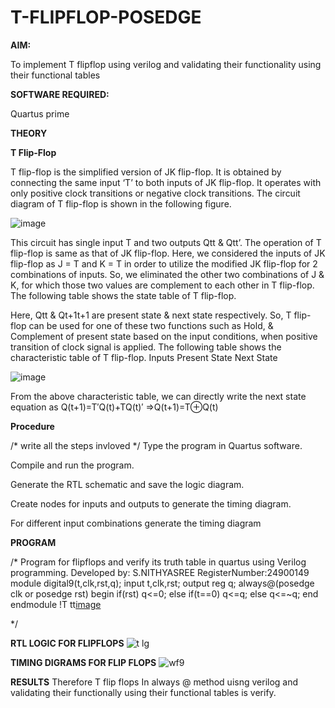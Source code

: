 # T-FLIPFLOP-POSEDGE

**AIM:**

To implement  T flipflop using verilog and validating their functionality using their functional tables

**SOFTWARE REQUIRED:**

Quartus prime

**THEORY**

**T Flip-Flop**

T flip-flop is the simplified version of JK flip-flop. It is obtained by connecting the same input ‘T’ to both inputs of JK flip-flop. It operates with only positive clock transitions or negative clock transitions. The circuit diagram of T flip-flop is shown in the following figure.

![image](https://github.com/naavaneetha/T-FLIPFLOP-POSEDGE/assets/154305477/458a68fe-2d08-4a9d-ac4f-7ae0480ce0bd)

 
This circuit has single input T and two outputs Qtt & Qtt’. The operation of T flip-flop is same as that of JK flip-flop. Here, we considered the inputs of JK flip-flop as J = T and K = T in order to utilize the modified JK flip-flop for 2 combinations of inputs. So, we eliminated the other two combinations of J & K, for which those two values are complement to each other in T flip-flop. The following table shows the state table of T flip-flop.

Here, Qtt & Qt+1t+1 are present state & next state respectively. So, T flip-flop can be used for one of these two functions such as Hold, & Complement of present state based on the input conditions, when positive transition of clock signal is applied. The following table shows the characteristic table of T flip-flop. Inputs Present State Next State

![image](https://github.com/naavaneetha/T-FLIPFLOP-POSEDGE/assets/154305477/cdd7fb32-539f-4b66-bb8d-f305a153c886)

 
From the above characteristic table, we can directly write the next state equation as Q(t+1)=T′Q(t)+TQ(t)′ ⇒Q(t+1)=T⊕Q(t)

**Procedure**

/* write all the steps invloved */
Type the program in Quartus software.

Compile and run the program.

Generate the RTL schematic and save the logic diagram.

Create nodes for inputs and outputs to generate the timing diagram.

For different input combinations generate the timing diagram

**PROGRAM**

/* Program for flipflops and verify its truth table in quartus using Verilog programming.
Developed by: S.NITHYASREE
RegisterNumber:24900149
module digital9(t,clk,rst,q);
input t,clk,rst;
output reg q;
always@(posedge clk or posedge rst)
begin
  if(rst)
     q<=0;
   else if(t==0)
	  q<=q;
	else
	  q<=~q;
 end
endmodule
 !T tt[image](https://github.com/user-attachments/assets/167905e3-c985-4d5e-b555-f1d7e8fc7ad4)


*/

**RTL LOGIC FOR FLIPFLOPS**
![t lg](https://github.com/user-attachments/assets/f68daa7e-049e-41ed-b5b2-652632405495)


**TIMING DIGRAMS FOR FLIP FLOPS**
![wf9](https://github.com/user-attachments/assets/813a87fa-23ad-4af4-a959-a80e51a5bffc)

**RESULTS**
Therefore T flip flops In always @ method uisng verilog and validating their functionally using their functional tables is verify.
